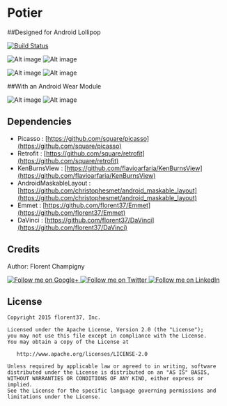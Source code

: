 Potier
=======

##Designed for Android Lollipop

[![Build Status](https://travis-ci.org/florent37/Emmet.svg)](https://travis-ci.org/florent37/Emmet)

![Alt image](https://raw.githubusercontent.com/florent37/Potier/master/screenshots/home1_small.png)
![Alt image](https://raw.githubusercontent.com/florent37/Potier/master/screenshots/home2_small.png)

![Alt image](https://raw.githubusercontent.com/florent37/Potier/master/screenshots/detail_small.png)
![Alt image](https://raw.githubusercontent.com/florent37/Potier/master/screenshots/command_small.png)

##With an Android Wear Module

![Alt image](https://raw.githubusercontent.com/florent37/Potier/master/screenshots/wear1_small.png)
![Alt image](https://raw.githubusercontent.com/florent37/Potier/master/screenshots/wear2_small.png)

Dependencies
--------

- Picasso : [https://github.com/square/picasso](https://github.com/square/picasso)
- Retrofit : [https://github.com/square/retrofit](https://github.com/square/retrofit)
- KenBurnsView : [https://github.com/flavioarfaria/KenBurnsView](https://github.com/flavioarfaria/KenBurnsView)
- AndroidMaskableLayout : [https://github.com/christophesmet/android_maskable_layout](https://github.com/christophesmet/android_maskable_layout)
- Emmet : [https://github.com/florent37/Emmet](https://github.com/florent37/Emmet)
- DaVinci : [https://github.com/florent37/DaVinci](https://github.com/florent37/DaVinci)

Credits
-------

Author: Florent Champigny

<a href="https://plus.google.com/+florentchampigny">
  <img alt="Follow me on Google+"
       src="https://raw.githubusercontent.com/florent37/DaVinci/master/mobile/src/main/res/drawable-hdpi/gplus.png" />
</a>
<a href="https://twitter.com/florent_champ">
  <img alt="Follow me on Twitter"
       src="https://raw.githubusercontent.com/florent37/DaVinci/master/mobile/src/main/res/drawable-hdpi/twitter.png" />
</a>
<a href="https://www.linkedin.com/profile/view?id=297860624">
  <img alt="Follow me on LinkedIn"
       src="https://raw.githubusercontent.com/florent37/DaVinci/master/mobile/src/main/res/drawable-hdpi/linkedin.png" />
</a>

License
--------

    Copyright 2015 florent37, Inc.

    Licensed under the Apache License, Version 2.0 (the "License");
    you may not use this file except in compliance with the License.
    You may obtain a copy of the License at

       http://www.apache.org/licenses/LICENSE-2.0

    Unless required by applicable law or agreed to in writing, software
    distributed under the License is distributed on an "AS IS" BASIS,
    WITHOUT WARRANTIES OR CONDITIONS OF ANY KIND, either express or implied.
    See the License for the specific language governing permissions and
    limitations under the License.


[snap]: https://oss.sonatype.org/content/repositories/snapshots/
[tuto_wear]: http://tutos-android-france.com/developper-une-application-pour-les-montres-android-wear/
[gson]: https://github.com/google/gson
